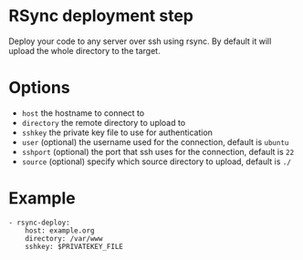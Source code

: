 # RSync deployment step
Deploy your code to any server over ssh using rsync. By default it will upload the whole directory to the target.


# Options

* `host` the hostname to connect to
* `directory` the remote directory to upload to
* `sshkey` the private key file to use for authentication
* `user` (optional) the username used for the connection, default is `ubuntu`
* `sshport` (optional) the port that ssh uses for the connection, default is `22`
* `source` (optional) specify which source directory to upload, default is `./`

# Example

    - rsync-deploy:
        host: example.org
        directory: /var/www
        sshkey: $PRIVATEKEY_FILE
